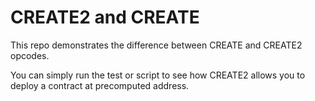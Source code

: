 # CREATE2 and CREATE 

This repo demonstrates the difference between CREATE and CREATE2 opcodes. 

You can simply run the test or script to see how CREATE2 allows you to deploy a contract at precomputed address. 

